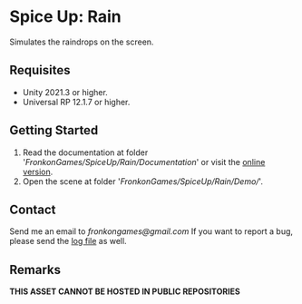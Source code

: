 # Spice Up: Rain

Simulates the raindrops on the screen.

## Requisites

* Unity 2021.3 or higher.
* Universal RP 12.1.7 or higher. 

## Getting Started

1. Read the documentation at folder '_FronkonGames/SpiceUp/Rain/Documentation_' or visit the [online version](https://fronkongames.github.io/store/spiceup.html).
2. Open the scene at folder '_FronkonGames/SpiceUp/Rain/Demo/_'.

## Contact

Send me an email to _fronkongames@gmail.com_ If you want to report a bug, please send the [log file](https://docs.unity3d.com/Manual/LogFiles.html) as well.

## Remarks

**THIS ASSET CANNOT BE HOSTED IN PUBLIC REPOSITORIES**
